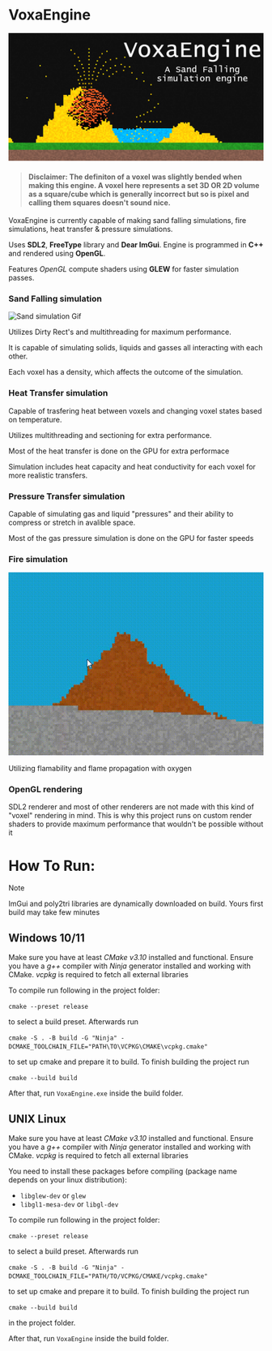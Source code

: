 # **VoxaEngine**

![Game Image](/Promotional-stuff/banner.png)

> #### **Disclaimer**: The definiton of a voxel was slightly bended when making this engine. A voxel here represents a set 3D **OR 2D** volume as a square/cube which is generally incorrect but so is pixel and calling them squares doesn't sound nice. 

VoxaEngine is currently capable of making sand falling simulations, fire simulations, heat transfer & pressure simulations.

Uses **SDL2**, **FreeType** library and **Dear ImGui**. Engine is programmed in **C++** and rendered using **OpenGL**.

Features *OpenGL* compute shaders using **GLEW** for faster simulation passes.

### Sand Falling simulation

![Sand simulation Gif](/Promotional-stuff/sand-simulation.gif)

Utilizes Dirty Rect's and multithreading for maximum performance.

It is capable of simulating solids, liquids and gasses all interacting with each other.

Each voxel has a density, which affects the outcome of the simulation.

### Heat Transfer simulation

Capable of trasfering heat between voxels and changing voxel states based on temperature.

Utilizes multithreading and sectioning for extra performance.

Most of the heat transfer is done on the GPU for extra performace

Simulation includes heat capacity and heat conductivity for each voxel for more realistic transfers.

### Pressure Transfer simulation

Capable of simulating gas and liquid "pressures" and their ability to compress or stretch in avalible space.

Most of the gas pressure simulation is done on the GPU for faster speeds

### Fire simulation

![Fire GIF](/Promotional-stuff/fire.gif)

Utilizing flamability and flame propagation with oxygen

### OpenGL rendering

SDL2 renderer and most of other renderers are not made with this kind of "voxel" rendering in mind. This is why this project runs on custom render shaders to provide maximum performance that wouldn't be possible without it

# How To Run:

> [!NOTE]  
> ImGui and poly2tri libraries are dynamically downloaded on build. Yours first build may take few minutes

## Windows 10/11

Make sure you have at least *CMake v3.10* installed and functional. Ensure you have a *g++* compiler with *Ninja* generator installed and working with CMake. *vcpkg* is required to fetch all external libraries

To compile run following in the project folder:

`cmake --preset release` 

to select a build preset. Afterwards run

`cmake -S . -B build -G "Ninja" -DCMAKE_TOOLCHAIN_FILE="PATH\TO\VCPKG\CMAKE\vcpkg.cmake"`

to set up cmake and prepare it to build. To finish building the project run

`cmake --build build` 

After that, run `VoxaEngine.exe` inside the build folder.

## UNIX Linux

Make sure you have at least *CMake v3.10* installed and functional. Ensure you have a *g++* compiler with *Ninja* generator installed and working with CMake. *vcpkg* is required to fetch all external libraries

You need to install these packages before compiling (package name depends on your linux distribution):
- `libglew-dev` or `glew`
- `libgl1-mesa-dev` or `libgl-dev`

To compile run following in the project folder:

`cmake --preset release` 

to select a build preset. Afterwards run

`cmake -S . -B build -G "Ninja" -DCMAKE_TOOLCHAIN_FILE="PATH/TO/VCPKG/CMAKE/vcpkg.cmake"`

to set up cmake and prepare it to build. To finish building the project run

`cmake --build build` 

in the project folder.

After that, run `VoxaEngine` inside the build folder.